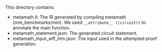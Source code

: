 This directory contains:
- metamath.ll: The IR generated by compiling metamath (mm\_benchmarks/mm). We
  used `__attribute__ ((circuit))` to annotate the main function.
- metamath\_statement.json: The generated circuit statement.
- metamath\_input\_wff\_mm.json: The input used in the attempted proof generation.
